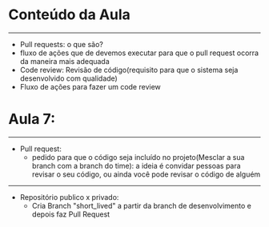 
# Conteúdo da Aula

---
- Pull requests: o que são?
- fluxo de ações que de devemos executar para que o pull request ocorra da maneira mais adequada
- Code review: Revisão de código(requisito para que o sistema seja desenvolvido com qualidade)
- Fluxo de ações para fazer um code review

# Aula 7:

---

- Pull request:
	- pedido para que o código seja incluído no projeto(Mesclar a sua branch com a branch do time): a ideia é convidar pessoas para revisar o seu código, ou ainda você pode revisar o código de alguém

---
- Repositório publico x privado: 
	- Cria Branch "short_lived" a partir da branch de desenvolvimento e depois faz Pull Request